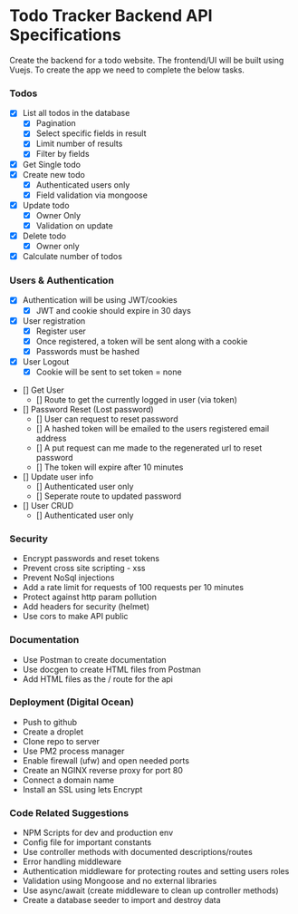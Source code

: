 # Todo Tracker Backend API Specifications

Create the backend for a todo website. The frontend/UI will be built using Vuejs. To create the app we need to complete the below tasks.

### Todos

- [x] List all todos in the database
  - [x] Pagination
  - [x] Select specific fields in result
  - [x] Limit number of results
  - [x] Filter by fields
- [x] Get Single todo
- [x] Create new todo
  - [x] Authenticated users only
  - [x] Field validation via mongoose
- [x] Update todo
  - [x] Owner Only
  - [x] Validation on update
- [x] Delete todo
  - [x] Owner only
- [x] Calculate number of todos

### Users & Authentication

- [x] Authentication will be using JWT/cookies
  - [x] JWT and cookie should expire in 30 days
- [x] User registration
  - [x] Register user
  - [x] Once registered, a token will be sent along with a cookie
  - [x] Passwords must be hashed
- [x] User Logout
  - [x] Cookie will be sent to set token = none
- [] Get User
  - [] Route to get the currently logged in user (via token)
- [] Password Reset (Lost password)
  - [] User can request to reset password
  - [] A hashed token will be emailed to the users registered email address
  - [] A put request can me made to the regenerated url to reset password
  - [] The token will expire after 10 minutes
- [] Update user info
  - [] Authenticated user only
  - [] Seperate route to updated password
- [] User CRUD
  - [] Authenticated user only

### Security

- Encrypt passwords and reset tokens
- Prevent cross site scripting - xss
- Prevent NoSql injections
- Add a rate limit for requests of 100 requests per 10 minutes
- Protect against http param pollution
- Add headers for security (helmet)
- Use cors to make API public

### Documentation

- Use Postman to create documentation
- Use docgen to create HTML files from Postman
- Add HTML files as the / route for the api

### Deployment (Digital Ocean)

- Push to github
- Create a droplet
- Clone repo to server
- Use PM2 process manager
- Enable firewall (ufw) and open needed ports
- Create an NGINX reverse proxy for port 80
- Connect a domain name
- Install an SSL using lets Encrypt

### Code Related Suggestions

- NPM Scripts for dev and production env
- Config file for important constants
- Use controller methods with documented descriptions/routes
- Error handling middleware
- Authentication middleware for protecting routes and setting users roles
- Validation using Mongoose and no external libraries
- Use async/await (create middleware to clean up controller methods)
- Create a database seeder to import and destroy data
